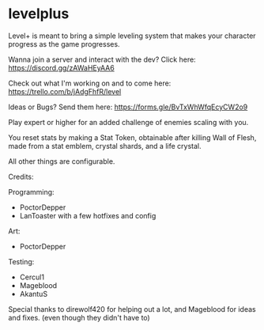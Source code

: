 # levelplus

Level+ is meant to bring a simple leveling system that makes your character progress as the game progresses.

Wanna join a server and interact with the dev? Click here: https://discord.gg/zAWaHEyAA6

Check out what I'm working on and to come here: https://trello.com/b/jAdgFhfR/level

Ideas or Bugs? Send them here: https://forms.gle/BvTxWhWfqEcyCW2o9

Play expert or higher for an added challenge of enemies scaling with you.

You reset stats by making a Stat Token, obtainable after killing Wall of Flesh, made from a stat emblem, crystal shards, and a life crystal.

All other things are configurable.

Credits:

Programming:
- PoctorDepper
- LanToaster with a few hotfixes and config

Art:
 - PoctorDepper

Testing:
 - Cercul1
 - Mageblood
 - AkantuS

Special thanks to direwolf420 for helping out a lot, and Mageblood for ideas and fixes. (even though they didn't have to)
